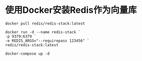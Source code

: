 # 使用Docker安装Redis作为向量库

```
docker pull redis/redis-stack:latest
```

```
docker run -d --name redis-stack `
-p 9379:6379 `
-e REDIS_ARGS="--requirepass 123456" `
redis/redis-stack:latest
```

```
docker-compose up -d
```